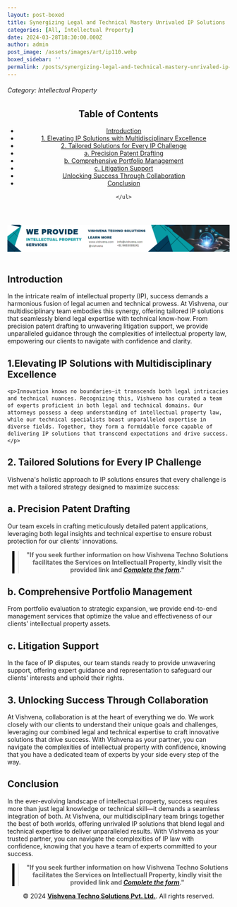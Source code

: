```yaml
---
layout: post-boxed
title: Synergizing Legal and Technical Mastery Unrivaled IP Solutions
categories: [All, Intellectual Property]
date: 2024-03-28T18:30:00.000Z
author: admin
post_image: /assets/images/art/ip110.webp
boxed_sidebar: ''
permalink: /posts/synergizing-legal-and-technical-mastery-unrivaled-ip-solutions
---
```


###### Category: Intellectual Property

<html lang="en">
<head>
    <meta charset="UTF-8">
    <meta name="viewport" content="width=device-width, initial-scale=1.0">
    <title><h1>Synergizing Legal and Technical Mastery Unrivaled IP Solutions</h1></title>
    <meta name="description" content="Experience unrivaled IP solutions with Vishvena's blend of legal and technical expertise. From patent drafting to litigation support, we guide you through complexities with confidence.">
</head>
<body>
   <header>
	<h2>Table of Contents</h2>
       <nav>
			<ul>
				<li><a href="#introduction">Introduction</a></li>
				<li><a href="#1">1. Elevating IP Solutions with Multidisciplinary Excellence</a></li>
				<li><a href="#2">2. Tailored Solutions for Every IP Challenge</a></li>
				<li><a href="#3">a. Precision Patent Drafting</a></li>
				<li><a href="#4">b. Comprehensive Portfolio Management</a></li>	
				<li><a href="#5">c. Litigation Support</a></li>
				<li><a href="#6">Unlocking Success Through Collaboration</a></li>
				<li><a href="#7">Conclusion</a></li>
		
	</ul>
</nav>

</header>

<a href="/contact">
  <img src="/assets/images/art/ip ads a.webp" alt="inlinead" style="max-width:100%; height:auto;">
</a>
<br><br>

<article>
    <section id="introduction">
        <h2>Introduction</h2>
        <p>In the intricate realm of intellectual property (IP), success demands a harmonious fusion of legal acumen and technical prowess. At Vishvena, our multidisciplinary team embodies this synergy, offering tailored IP solutions that seamlessly blend legal expertise with technical know-how. From precision patent drafting to unwavering litigation support, we provide unparalleled guidance through the complexities of intellectual property law, empowering our clients to navigate with confidence and clarity.</p>
</section>

<section id="1">
	<h2>1.Elevating IP Solutions with Multidisciplinary Excellence</h2>

	<p>Innovation knows no boundaries—it transcends both legal intricacies and technical nuances. Recognizing this, Vishvena has curated a team of experts proficient in both legal and technical domains. Our attorneys possess a deep understanding of intellectual property law, while our technical specialists boast unparalleled expertise in diverse fields. Together, they form a formidable force capable of delivering IP solutions that transcend expectations and drive success.</p>

</section>
<section id="2">
	<h2>2. Tailored Solutions for Every IP Challenge</h2>

<p>Vishvena's holistic approach to IP solutions ensures that every challenge is met with a tailored strategy designed to maximize success:</p>

</section>

<section id="3">
	<h2>a. Precision Patent Drafting</h2>

<p>Our team excels in crafting meticulously detailed patent applications, leveraging both legal insights and technical expertise to ensure robust protection for our clients' innovations.</p>

</section>

<center><blockquote style="position:relative;">
<p><b style="font-size:1em;">"If you seek further information on how Vishvena Techno Solutions facilitates the Services on Intellectuall Property, kindly visit the provided link and <a href="/contact"><i>Complete the form</i></a>."</b></p>
<div style="position:absolute; top:0; bottom:0; left:-15px; border-left:5px solid black;"></div>
</blockquote></center>

<section id="4">
	<h2>b. Comprehensive Portfolio Management</h2>

<p>From portfolio evaluation to strategic expansion, we provide end-to-end management services that optimize the value and effectiveness of our clients' intellectual property assets.</p>

</section>

<section id="5">
	<h2>c. Litigation Support</h2>
<p> In the face of IP disputes, our team stands ready to provide unwavering support, offering expert guidance and representation to safeguard our clients' interests and uphold their rights.</p>
</section>

<section id="6">
	<h2>3. Unlocking Success Through Collaboration</h2>

<p>At Vishvena, collaboration is at the heart of everything we do. We work closely with our clients to understand their unique goals and challenges, leveraging our combined legal and technical expertise to craft innovative solutions that drive success. With Vishvena as your partner, you can navigate the complexities of intellectual property with confidence, knowing that you have a dedicated team of experts by your side every step of the way.

</p>

</section>

<section id="7">
	<h2>Conclusion</h2>

<p>In the ever-evolving landscape of intellectual property, success requires more than just legal knowledge or technical skill—it demands a seamless integration of both. At Vishvena, our multidisciplinary team brings together the best of both worlds, offering unrivaled IP solutions that blend legal and technical expertise to deliver unparalleled results. With Vishvena as your trusted partner, you can navigate the complexities of IP law with confidence, knowing that you have a team of experts committed to your success.</p>

</section>

</article>

<center><blockquote style="position:relative;">
<p><b style="font-size:1em;">"If you seek further information on how Vishvena Techno Solutions facilitates the Services on Intellectuall Property, kindly visit the provided link and <a href="/contact"><i>Complete the form</i></a>."</b></p>
<div style="position:absolute; top:0; bottom:0; left:-15px; border-left:5px solid black;"></div>
</blockquote></center>

<footer>
<center><p>&copy; 2024 <a href="https://vishvena.com"><b>Vishvena Techno Solutions Pvt. Ltd.</b></a>. All rights reserved.</p></center>

</footer>
</body>
</html>

